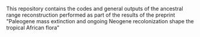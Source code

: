 This repository contains the codes and general outputs of the ancestral range reconstruction performed as part of the results of the preprint "Paleogene mass extinction and ongoing Neogene recolonization shape the tropical African flora"
